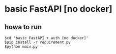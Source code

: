 # basic FastAPI [no docker]

## howa to run
```
$cd 'basic FastAPI + auth [no docker]'
$pip install -r requirement.py
$python main.py
```
